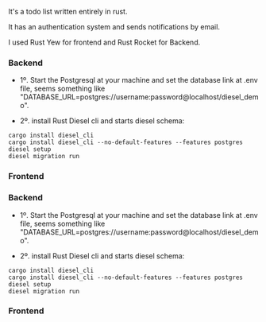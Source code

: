 It's a todo list written entirely in rust. 

It has an authentication system and sends notifications by email.

I used Rust Yew for frontend and Rust Rocket for Backend.

### Backend
  - 1º. Start the Postgresql at your machine and set the database link at .env file, seems something like "DATABASE_URL=postgres://username:password@localhost/diesel_demo".

  - 2º. install Rust Diesel cli and starts diesel schema:
  ```
  cargo install diesel_cli
  cargo install diesel_cli --no-default-features --features postgres
  diesel setup
  diesel migration run
  ```

### Frontend

### Backend
  - 1º. Start the Postgresql at your machine and set the database link at .env file, seems something like "DATABASE_URL=postgres://username:password@localhost/diesel_demo".

  - 2º. install Rust Diesel cli and starts diesel schema:
  ```
  cargo install diesel_cli
  cargo install diesel_cli --no-default-features --features postgres
  diesel setup
  diesel migration run
  ```

### Frontend
